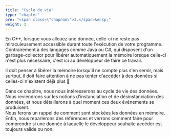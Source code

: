 ```yaml
---
title: "Cycle de vie"
type: "chapter"
pre: "<span class=\"chapnum\">3.</span>&ensp;"
weight: 3
---
```


En C++, lorsque vous allouez une donnée, celle-ci ne reste pas miraculeusement accessible durant toute l'exécution de votre programme.  
Contrairement à des langages comme Java ou C#, qui disposent d'un garbage-collector pour libérer automatiquement la mémoire lorsque celle-ci n'est plus nécessaire, c'est ici au développeur de faire ce travail.

Il doit penser à libérer la mémoire lorsqu'il ne compte plus s'en servir, mais surtout, il doit faire attention à ne pas tenter d'accéder à des données si celles-ci n'existent déjà plus 😬

Dans ce chapitre, nous nous intéresserons au cycle de vie des données.  
Nous reviendrons sur les notions d'instanciation et de désinstanciation des données, et nous détaillerons à quel moment ces deux événements se produisent.  
Nous ferons un rappel de comment sont stockées les données en mémoire.  
Enfin, nous reparlerons des références et verrons comment faire pour comprendre si une donnée à laquelle le développeur souhaite accéder est toujours valide ou non.
